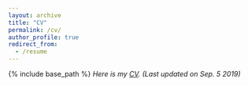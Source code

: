 ```yaml
---
layout: archive
title: "CV"
permalink: /cv/
author_profile: true
redirect_from:
  - /resume
---
```


{% include base_path %}
*Here is my [CV](https://mickeymst.github.io/files/CV_MichiharuYamashita.pdf). (Last updated on Sep. 5 2019)*
